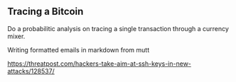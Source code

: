 ## Tracing a Bitcoin

Do a probabilitic analysis on tracing a single transaction through a currency
mixer.

Writing formatted emails in markdown from mutt

https://threatpost.com/hackers-take-aim-at-ssh-keys-in-new-attacks/128537/
